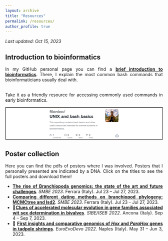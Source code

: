 ```yaml
---
layout: archive
title: "Resources"
permalink: /resources/
author_profile: true
---
```


*Last updated: Oct 15, 2023*

## Introduction to bioinformatics

<div style="text-align: justify">
In my GitHub personal page you can find a <b><a href="https://github.com/filonico/UNIX_and_bash_basics" target="_blank">brief introduction to bioinformatics</a></b>. There, I explain the most common bash commands that bioinformaticians usually deal with.
      
<br />
<br />

Take it as a friendly resource for accessing commonly used commands in early bioinformatics.
</div>

[![bash github tutorial](/images/bashTutorial_preview.png)](https://github.com/filonico/UNIX_and_bash_basics)




## Poster collection

<div style="text-align: justify">
Here you can find the pdfs of posters where I was involved. Posters that I personally presented are indicated by a DNA. Click on the titles to see the full posters and download them!

<ul>
<li><b><a href="https://www.dropbox.com/scl/fi/ow656z01n0angxgva9mi6/poster_genomeStasis_branchiopoda.png?rlkey=h8ft56bko507ifu4onv5zvzgy&dl=0" target="_blank">The rise of Branchiopoda genomics: the state of the art and future challenges</a></b>. <i>SMBE 2023</i>. Ferrara (Italy). Jul 23 – Jul 27, 2023.</li>

<li><b><a href="https://www.dropbox.com/scl/fi/prgmeklrss49mmag6ektg/poster_MCMCtree_branchiopoda.png?rlkey=pagr87kmh4wnnaajiuerd19y6&dl=0" target="_blank">Comparing different dating methods on branchiopod phylogeny: MCMCtree and lsd2</a></b>. <i>SMBE 2023</i>. Ferrara (Italy). Jul 23 – Jul 27, 2023.</li>

<li>🧬<b><a href="https://www.dropbox.com/s/mnnv02fmke5gzum/poster_SRG_bivalvia.png?dl=0" target="_blank">Clues of accelerated molecular evolution in gene families associated wit sex determination in bivalves</a></b>. <i>SIBE/ISEB 2022</i>. Ancona (Italy). Sep 4 – Sep 7, 2023.

<li>🧬 <b><a href="https://www.dropbox.com/s/801icyhy6pjq7l6/poster_HPHG_branchiopoda.png?dl=0" target="_blank">First insights and comparative genomics of <i>Hox</i> and <i>ParaHox</i> genes in tadpole shrimps</a></b>. <i>EuroEvoDevo 2022</i>. Naples (Italy). May 31 – Jun 3, 2023.
</ul>
</div>